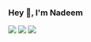 ### Hey 👋, I'm Nadeem

[![](https://vistr.dev/badge?repo=nadeemlari.nadeemlari&corners=square)](https://github.com/Elfocrash/vistr.dev)
[![](https://img.shields.io/badge/-@elfocrash-%23181717?style=flat-square&logo=github)](https://github.com/nadeemlari)
[![](https://img.shields.io/badge/-Nick%20Chapsas-blue?style=flat-square&logo=Linkedin&logoColor=white&link=https://www.linkedin.com/in/nick-chapsas/)](https://www.linkedin.com/in/nick-chapsas/)
